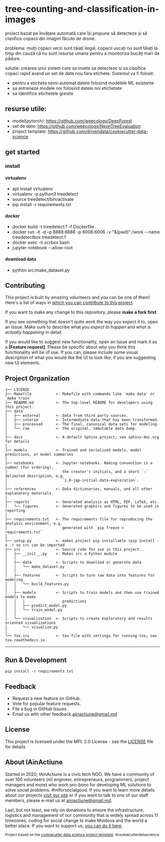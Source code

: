 tree-counting-and-classification-in-images
==============================
proiect bazat pe învățare automată care își propune să detecteze și să clasifice copacii din imagini făcute de drone. 

problema: mulți copaci verzi sunt tăiați ilegal, copacii uscați nu sunt tăiați la timp din cauză că nu sunt resurse umane pentru a monitoriza bucăți mari de pădure.

solutie: crearea unui sistem care sa invete sa detecteze si sa clasifice copaci rapid avand un set de date nou fara etichete. Sistemul va fi folosit:
* pentru a eticheta semi-automat datele folosind modelele ML existente
* sa antreneze modele noi folosind datele noi etichetate
* sa identifice etichetele gresite

## resurse utile:
- model(pytorch): https://github.com/weecology/DeepForest
- set de date: https://github.com/weecology/NeonTreeEvaluation
- project template: https://github.com/drivendata/cookiecutter-data-science

## get started

### install
#### virtualenv
* apt install virtualenv
* virtualenv -p python3 treedetect
* source treedetect/bin/activate
* pip install -r requirements.txt
#### docker
* docker build -t treedetect:1 -f Dockerfile .
* docker run -it -d -p 8888:8888 -p 6006:6006  -v "$(pwd)":/work --name treedetectbox treedetect:1
* docker exec -ti ocrbox bash
* jupyter notebook --allow-root

#### download data
* python src/make_dataset.py

## Contributing

This project is built by amazing volunteers and you can be one of them! Here's a list of ways in [which you can contribute to this project](CONTRIBUTING.md).

If you want to make any change to this repository, please **make a fork first**.

If you see something that doesn't quite work the way you expect it to, open an Issue. Make sure to describe what you _expect to happen_ and _what is actually happening_ in detail.

If you would like to suggest new functionality, open an Issue and mark it as a __[Feature request]__. Please be specific about why you think this functionality will be of use. If you can, please include some visual description of what you would like the UI to look like, if you are suggesting new UI elements. 


Project Organization
------------

    ├── LICENSE
    ├── Makefile           <- Makefile with commands like `make data` or `make train`
    ├── README.md          <- The top-level README for developers using this project.
    ├── data
    │   ├── external       <- Data from third party sources.
    │   ├── interim        <- Intermediate data that has been transformed.
    │   ├── processed      <- The final, canonical data sets for modeling.
    │   └── raw            <- The original, immutable data dump.
    │
    ├── docs               <- A default Sphinx project; see sphinx-doc.org for details
    │
    ├── models             <- Trained and serialized models, model predictions, or model summaries
    │
    ├── notebooks          <- Jupyter notebooks. Naming convention is a number (for ordering),
    │                         the creator's initials, and a short `-` delimited description, e.g.
    │                         `1.0-jqp-initial-data-exploration`.
    │
    ├── references         <- Data dictionaries, manuals, and all other explanatory materials.
    │
    ├── reports            <- Generated analysis as HTML, PDF, LaTeX, etc.
    │   └── figures        <- Generated graphics and figures to be used in reporting
    │
    ├── requirements.txt   <- The requirements file for reproducing the analysis environment, e.g.
    │                         generated with `pip freeze > requirements.txt`
    │
    ├── setup.py           <- makes project pip installable (pip install -e .) so src can be imported
    ├── src                <- Source code for use in this project.
    │   ├── __init__.py    <- Makes src a Python module
    │   │
    │   ├── data           <- Scripts to download or generate data
    │   │   └── make_dataset.py
    │   │
    │   ├── features       <- Scripts to turn raw data into features for modeling
    │   │   └── build_features.py
    │   │
    │   ├── models         <- Scripts to train models and then use trained models to make
    │   │   │                 predictions
    │   │   ├── predict_model.py
    │   │   └── train_model.py
    │   │
    │   └── visualization  <- Scripts to create exploratory and results oriented visualizations
    │       └── visualize.py
    │
    └── tox.ini            <- tox file with settings for running tox; see tox.readthedocs.io


--------

## Run & Development

``pip install -r requirements.txt ``


## Feedback

* Request a new feature on GitHub.
* Vote for popular feature requests.
* File a bug in GitHub Issues.
* Email us with other feedback aiinactiune@gmail.md

## License

This project is licensed under the MPL 2.0 License - see the [LICENSE](LICENSE) file for details

## About IAinActiune

Started in 2020, IAinActiune is a civic tech NGO. We have a community of over 100 volunteers (ml engineer, entrepreneurs, programmers, project managers and more) who work pro-bono for developing ML solutions to solve social problems. #mlforsocialgood. If you want to learn more details about our projects [visit our site](https://www.iainactiune.md/) or if you want to talk to one of our staff members, please e-mail us at aiinactiune@gmail.md.

Last, but not least, we rely on donations to ensure the infrastructure, logistics and management of our community that is widely spread across 11 timezones, coding for social change to make Moldova and the world a better place. If you want to support us, [you can do it here](https://iainactiune.md/).


<p><small>Project based on the <a target="_blank" href="https://drivendata.github.io/cookiecutter-data-science/">cookiecutter data science project template</a>. #cookiecutterdatascience</small></p>
